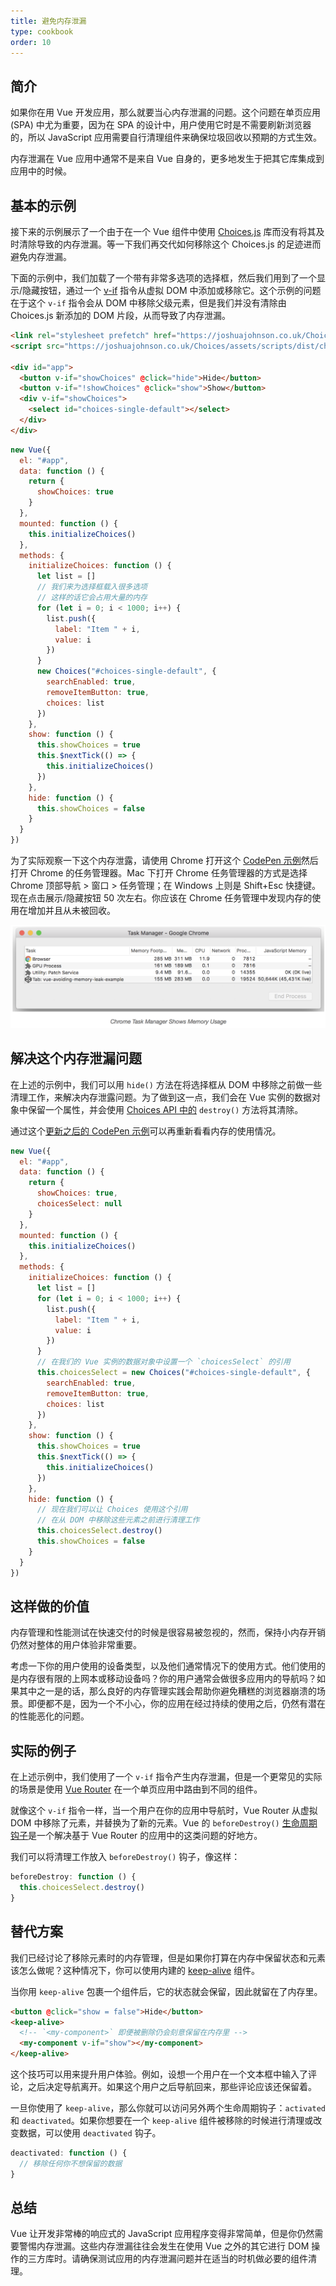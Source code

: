 ```yaml
---
title: 避免内存泄漏
type: cookbook
order: 10
---
```


## 简介

如果你在用 Vue 开发应用，那么就要当心内存泄漏的问题。这个问题在单页应用 (SPA) 中尤为重要，因为在 SPA 的设计中，用户使用它时是不需要刷新浏览器的，所以 JavaScript 应用需要自行清理组件来确保垃圾回收以预期的方式生效。

内存泄漏在 Vue 应用中通常不是来自 Vue 自身的，更多地发生于把其它库集成到应用中的时候。

## 基本的示例

接下来的示例展示了一个由于在一个 Vue 组件中使用 [Choices.js](https://github.com/jshjohnson/Choices) 库而没有将其及时清除导致的内存泄漏。等一下我们再交代如何移除这个 Choices.js 的足迹进而避免内存泄漏。

下面的示例中，我们加载了一个带有非常多选项的选择框，然后我们用到了一个显示/隐藏按钮，通过一个 [v-if](/v2/guide/conditional.html) 指令从虚拟 DOM 中添加或移除它。这个示例的问题在于这个 `v-if` 指令会从 DOM 中移除父级元素，但是我们并没有清除由 Choices.js 新添加的 DOM 片段，从而导致了内存泄漏。

```html
<link rel="stylesheet prefetch" href="https://joshuajohnson.co.uk/Choices/assets/styles/css/choices.min.css?version=3.0.3">
<script src="https://joshuajohnson.co.uk/Choices/assets/scripts/dist/choices.min.js?version=3.0.3"></script>

<div id="app">
  <button v-if="showChoices" @click="hide">Hide</button>
  <button v-if="!showChoices" @click="show">Show</button>
  <div v-if="showChoices">
    <select id="choices-single-default"></select>
  </div>
</div>
```
```js
new Vue({
  el: "#app",
  data: function () {
    return {
      showChoices: true
    }
  },
  mounted: function () {
    this.initializeChoices()
  },
  methods: {
    initializeChoices: function () {
      let list = []
      // 我们来为选择框载入很多选项
      // 这样的话它会占用大量的内存
      for (let i = 0; i < 1000; i++) {
        list.push({
          label: "Item " + i,
          value: i
        })
      }
      new Choices("#choices-single-default", {
        searchEnabled: true,
        removeItemButton: true,
        choices: list
      })
    },
    show: function () {
      this.showChoices = true
      this.$nextTick(() => {
        this.initializeChoices()
      })
    },
    hide: function () {
      this.showChoices = false
    }
  }
})
```
为了实际观察一下这个内存泄露，请使用 Chrome 打开这个 [CodePen 示例](https://codepen.io/freeman-g/pen/qobpxo)然后打开 Chrome 的任务管理器。Mac 下打开 Chrome 任务管理器的方式是选择 Chrome 顶部导航 > 窗口 > 任务管理；在 Windows 上则是 Shift+Esc 快捷键。现在点击展示/隐藏按钮 50 次左右。你应该在 Chrome 任务管理中发现内存的使用在增加并且从未被回收。

![内存泄漏示例](/images/memory-leak-example.png)

## 解决这个内存泄漏问题

在上述的示例中，我们可以用 `hide()` 方法在将选择框从 DOM 中移除之前做一些清理工作，来解决内存泄露问题。为了做到这一点，我们会在 Vue 实例的数据对象中保留一个属性，并会使用 [Choices API 中的](https://github.com/jshjohnson/Choices) `destroy()` 方法将其清除。

通过这个[更新之后的 CodePen 示例](https://codepen.io/freeman-g/pen/mxWMor)可以再重新看看内存的使用情况。

```js
new Vue({
  el: "#app",
  data: function () {
    return {
      showChoices: true,
      choicesSelect: null
    }
  },
  mounted: function () {
    this.initializeChoices()
  },
  methods: {
    initializeChoices: function () {
      let list = []
      for (let i = 0; i < 1000; i++) {
        list.push({
          label: "Item " + i,
          value: i
        })
      }
      // 在我们的 Vue 实例的数据对象中设置一个 `choicesSelect` 的引用
      this.choicesSelect = new Choices("#choices-single-default", {
        searchEnabled: true,
        removeItemButton: true,
        choices: list
      })
    },
    show: function () {
      this.showChoices = true
      this.$nextTick(() => {
        this.initializeChoices()
      })
    },
    hide: function () {
      // 现在我们可以让 Choices 使用这个引用
      // 在从 DOM 中移除这些元素之前进行清理工作
      this.choicesSelect.destroy()
      this.showChoices = false
    }
  }
})
```

## 这样做的价值

内存管理和性能测试在快速交付的时候是很容易被忽视的，然而，保持小内存开销仍然对整体的用户体验非常重要。

考虑一下你的用户使用的设备类型，以及他们通常情况下的使用方式。他们使用的是内存很有限的上网本或移动设备吗？你的用户通常会做很多应用内的导航吗？如果其中之一是的话，那么良好的内存管理实践会帮助你避免糟糕的浏览器崩溃的场景。即便都不是，因为一个不小心，你的应用在经过持续的使用之后，仍然有潜在的性能恶化的问题。

## 实际的例子

在上述示例中，我们使用了一个 `v-if` 指令产生内存泄漏，但是一个更常见的实际的场景是使用 [Vue Router](https://router.vuejs.org/) 在一个单页应用中路由到不同的组件。

就像这个 `v-if` 指令一样，当一个用户在你的应用中导航时，Vue Router 从虚拟 DOM 中移除了元素，并替换为了新的元素。Vue 的 `beforeDestroy()` [生命周期钩子](/v2/guide/instance.html#生命周期图示)是一个解决基于 Vue Router 的应用中的这类问题的好地方。

我们可以将清理工作放入 `beforeDestroy()` 钩子，像这样：

```js
beforeDestroy: function () {
  this.choicesSelect.destroy()
}
```

## 替代方案

我们已经讨论了移除元素时的内存管理，但是如果你打算在内存中保留状态和元素该怎么做呢？这种情况下，你可以使用内建的 [keep-alive](/v2/api/#keep-alive) 组件。

当你用 `keep-alive` 包裹一个组件后，它的状态就会保留，因此就留在了内存里。

```html
<button @click="show = false">Hide</button>
<keep-alive>
  <!-- `<my-component>` 即便被删除仍会刻意保留在内存里 -->
  <my-component v-if="show"></my-component>
</keep-alive>
```

这个技巧可以用来提升用户体验。例如，设想一个用户在一个文本框中输入了评论，之后决定导航离开。如果这个用户之后导航回来，那些评论应该还保留着。

一旦你使用了 `keep-alive`，那么你就可以访问另外两个生命周期钩子：`activated` 和 `deactivated`。如果你想要在一个 `keep-alive` 组件被移除的时候进行清理或改变数据，可以使用 `deactivated` 钩子。

```js
deactivated: function () {
  // 移除任何你不想保留的数据
}
```

## 总结

Vue 让开发非常棒的响应式的 JavaScript 应用程序变得非常简单，但是你仍然需要警惕内存泄漏。这些内存泄漏往往会发生在使用 Vue 之外的其它进行 DOM 操作的三方库时。请确保测试应用的内存泄漏问题并在适当的时机做必要的组件清理。
